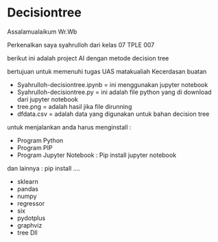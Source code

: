 # Decisiontree
Assalamualaikum Wr.Wb

Perkenalkan saya syahrulloh dari kelas 07 TPLE 007

berikut ini adalah project AI dengan metode decision tree

bertujuan untuk memenuhi tugas UAS matakualiah Kecerdasan buatan

- Syahrulloh-decisiontree.ipynb = ini menggunakan jupyter notebook
- Syahrulloh-decisiontree.py    = ini adalah file python yang di download dari jupyter notebook
- tree.png                      = adalah hasil jika file dirunning
- dfdata.csv                    = adalah data yang digunakan untuk bahan decision tree

untuk menjalankan anda harus menginstall :
- Program Python
- Program PIP
- Program Jupyter Notebook : Pip install jupyter notebook

dan lainnya : pip install ....
- sklearn
- pandas
- numpy
- regressor
- six
- pydotplus
- graphviz
- tree
Dll
